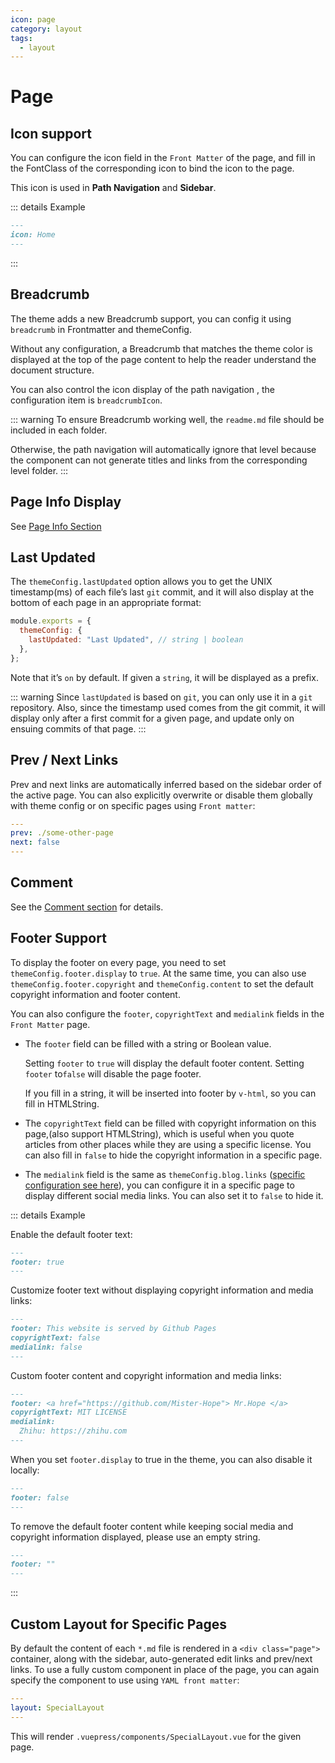 ```yaml
---
icon: page
category: layout
tags:
  - layout
---
```


# Page

## Icon support

You can configure the icon field in the `Front Matter` of the page, and fill in the FontClass of the corresponding icon to bind the icon to the page.

This icon is used in **Path Navigation** and **Sidebar**.

::: details Example

```md
---
icon: Home
---
```

:::

## Breadcrumb <MyBadge text="Support page config" />

The theme adds a new Breadcrumb support, you can config it using `breadcrumb` in Frontmatter and themeConfig.

Without any configuration, a Breadcrumb that matches the theme color is displayed at the top of the page content to help the reader understand the document structure.

You can also control the icon display of the path navigation <MyBadge text="Support page config" />, the configuration item is `breadcrumbIcon`.

::: warning
To ensure Breadcrumb working well, the `readme.md` file should be included in each folder.

Otherwise, the path navigation will automatically ignore that level because the component can not generate titles and links from the corresponding level folder.
:::

## Page Info Display

See [Page Info Section](../feature/page-info.md)

## Last Updated

The `themeConfig.lastUpdated` option allows you to get the UNIX timestamp(ms) of each file’s last `git` commit, and it will also display at the bottom of each page in an appropriate format:

```js
module.exports = {
  themeConfig: {
    lastUpdated: "Last Updated", // string | boolean
  },
};
```

Note that it’s `on` by default. If given a `string`, it will be displayed as a prefix.

::: warning
Since `lastUpdated` is based on `git`, you can only use it in a `git` repository. Also, since the timestamp used comes from the git commit, it will display only after a first commit for a given page, and update only on ensuing commits of that page.
:::

## Prev / Next Links

Prev and next links are automatically inferred based on the sidebar order of the active page. You can also explicitly overwrite or disable them globally with theme config or on specific pages using `Front matter`:

```yaml
---
prev: ./some-other-page
next: false
---

```

## Comment

See the [Comment section](../feature/comment.md) for details.

## Footer Support <MyBadge text="Support page config" />

To display the footer on every page, you need to set `themeConfig.footer.display` to `true`. At the same time, you can also use `themeConfig.footer.copyright` and `themeConfig.content` to set the default copyright information and footer content.

You can also configure the `footer`, `copyrightText` and `medialink` fields in the `Front Matter` page.

- The `footer` field can be filled with a string or Boolean value.

  Setting `footer` to `true` will display the default footer content. Setting `footer` to`false` will disable the page footer.

  If you fill in a string, it will be inserted into footer by `v-html`, so you can fill in HTMLString.

- The `copyrightText` field can be filled with copyright information on this page,(also support HTMLString), which is useful when you quote articles from other places while they are using a specific license. You can also fill in `false` to hide the copyright information in a specific page.

- The `medialink` field is the same as `themeConfig.blog.links` ([specific configuration see here](./blog.md#configurable-items)), you can configure it in a specific page to display different social media links. You can also set it to `false` to hide it.

::: details Example

Enable the default footer text:

```md
---
footer: true
---
```

Customize footer text without displaying copyright information and media links:

```md
---
footer: This website is served by Github Pages
copyrightText: false
medialink: false
---
```

Custom footer content and copyright information and media links:

```md
---
footer: <a href="https://github.com/Mister-Hope"> Mr.Hope </a>
copyrightText: MIT LICENSE
medialink:
  Zhihu: https://zhihu.com
---
```

When you set `footer.display` to true in the theme, you can also disable it locally:

```md
---
footer: false
---
```

To remove the default footer content while keeping social media and copyright information displayed, please use an empty string.

```md
---
footer: ""
---
```

:::

## Custom Layout for Specific Pages

By default the content of each `*.md` file is rendered in a `<div class="page">` container, along with the sidebar, auto-generated edit links and prev/next links. To use a fully custom component in place of the page, you can again specify the component to use using `YAML front matter`:

```yaml
---
layout: SpecialLayout
---

```

This will render `.vuepress/components/SpecialLayout.vue` for the given page.

